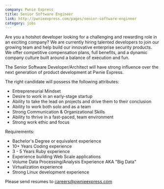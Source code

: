 ```yaml
---
company: Pwnie Express
title: Senior Software Engineer
link: http://pwnieexpress.com/pages/senior-software-engineer
category: jobs
---
```


Are you a hotshot developer looking for a challenging and rewarding role in an exciting company? We are currently hiring talented developers to join our growing team and help build our innovative enterprise security products. We offer competitive compensation plans, full benefits, and a dynamic company culture built around a balance of execution and fun.

The Senior Software Developer/Architect will have strong influence over the next generation of product development at Pwnie Express.

The right candidate will possess the following attributes:

* Entrepreneurial Mindset
* Desire to work in an early-stage startup
* Ability to take the lead on projects and drive them to their conclusion
* Ability to work both solo and as a team
* Strong Communication & Organizational Skills
* Ability to thrive in a fast-paced, team environment
* Strong work ethic and focus

Requirements:

* Bachelor's Degree or equivalent experience
* 10+ Years Coding experience
* 3 - 5 Years Ruby experience
* Experience building Web Scale applications
* Volume Data Processing/Analysis Experience AKA "Big Data"
* Virtualization experience
* Strong Linux development experience

Please send resumes to careers@pwnieexpress.com
